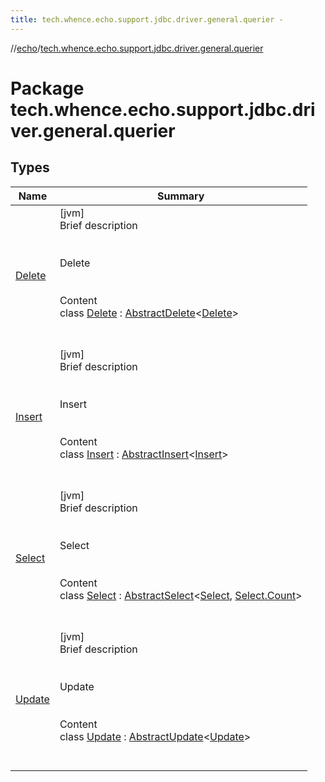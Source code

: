 ```yaml
---
title: tech.whence.echo.support.jdbc.driver.general.querier -
---
```

//[echo](../index.md)/[tech.whence.echo.support.jdbc.driver.general.querier](index.md)



# Package tech.whence.echo.support.jdbc.driver.general.querier  


## Types  
  
|  Name|  Summary| 
|---|---|
| [Delete](-delete/index.md)| [jvm]  <br>Brief description  <br><br><br>Delete<br><br>  <br>Content  <br>class [Delete](-delete/index.md) : [AbstractDelete](../tech.whence.echo.support.jdbc.querier/-abstract-delete/index.md)<[Delete](-delete/index.md)>   <br><br><br>
| [Insert](-insert/index.md)| [jvm]  <br>Brief description  <br><br><br>Insert<br><br>  <br>Content  <br>class [Insert](-insert/index.md) : [AbstractInsert](../tech.whence.echo.support.jdbc.querier/-abstract-insert/index.md)<[Insert](-insert/index.md)>   <br><br><br>
| [Select](-select/index.md)| [jvm]  <br>Brief description  <br><br><br>Select<br><br>  <br>Content  <br>class [Select](-select/index.md) : [AbstractSelect](../tech.whence.echo.support.jdbc.querier/-abstract-select/index.md)<[Select](-select/index.md), [Select.Count](-select/-count/index.md)>   <br><br><br>
| [Update](-update/index.md)| [jvm]  <br>Brief description  <br><br><br>Update<br><br>  <br>Content  <br>class [Update](-update/index.md) : [AbstractUpdate](../tech.whence.echo.support.jdbc.querier/-abstract-update/index.md)<[Update](-update/index.md)>   <br><br><br>

